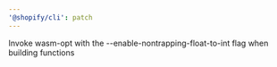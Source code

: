 ```yaml
---
'@shopify/cli': patch
---
```


Invoke wasm-opt with the --enable-nontrapping-float-to-int flag when building functions
